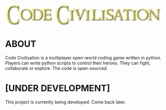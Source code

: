 ![Code Civilisation](https://raw.githubusercontent.com/AkosMaster/codecivilisation/master/other/logo.png)


# ABOUT


Code Civilisation is a multiplayer open-world coding game written in python. Players can write python scripts to control their heroes. They can fight, collaborate or explore. The code is open-sourced.


# [UNDER DEVELOPMENT]


This project is currently being developed. Come back later.
